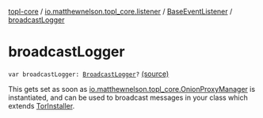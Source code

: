 [topl-core](../../index.md) / [io.matthewnelson.topl_core.listener](../index.md) / [BaseEventListener](index.md) / [broadcastLogger](./broadcast-logger.md)

# broadcastLogger

`var broadcastLogger: `[`BroadcastLogger`](../../io.matthewnelson.topl_core.broadcaster/-broadcast-logger/index.md)`?` [(source)](https://github.com/05nelsonm/TorOnionProxyLibrary-Android/blob/master/topl-core/src/main/java/io/matthewnelson/topl_core/listener/BaseEventListener.kt#L89)

This gets set as soon as [io.matthewnelson.topl_core.OnionProxyManager](../../io.matthewnelson.topl_core/-onion-proxy-manager/index.md) is instantiated,
and can be used to broadcast messages in your class which extends [TorInstaller](../../io.matthewnelson.topl_core.util/-tor-installer/index.md).

